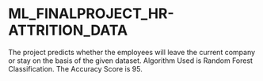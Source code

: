 # ML_FINALPROJECT_HR-ATTRITION_DATA

The project predicts whether the employees will leave the current company or stay on the basis of the given dataset.
Algorithm Used is Random Forest Classification. The Accuracy Score is 95.
